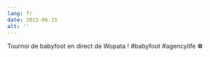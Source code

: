 ```yaml
---
lang: fr
date: 2015-06-15
alt: ''
---
```


Tournoi de babyfoot en direct de Wopata ! #babyfoot #agencylife ⚽

